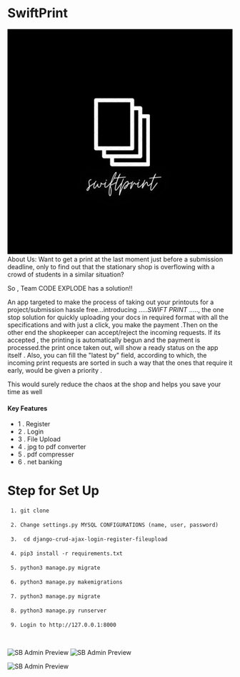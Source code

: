 
# <a>SwiftPrint </a>

![logo](https://github.com/HitakshiHans-4603/interCCS-hackathon/blob/main/swiftprint%20logo.png?raw=true)
About Us:
Want to get a print at the last moment just before a submission deadline, only to find out that the stationary shop is overflowing with a crowd of students in a similar situation?

So , Team CODE EXPLODE has a solution!!

An app targeted to make the  process of taking out your printouts for a project/submission hassle free...introducing .....*SWIFT PRINT* ....., the one stop solution for quickly uploading your docs in required format with all the specifications and with just a click, you make the payment  .Then on the other end the shopkeeper can accept/reject the incoming requests. If its accepted , the printing is automatically begun and the payment is processed.the print once taken out, will show a ready status on the app itself . Also, you can fill the "latest by" field, according to which, the incoming print requests are sorted in such a way that the ones that require it early, would be given a priority .

This would surely reduce the chaos at the shop and helps you save your time as well



#### Key Features
- 1 . Register
- 2 . Login
- 3 . File Upload
- 4 . jpg to pdf converter
- 5 . pdf compresser
- 6 . net banking 

# Step for Set Up
``` 
 1. git clone 

 2. Change settings.py MYSQL CONFIGURATIONS (name, user, password)

 3.  cd django-crud-ajax-login-register-fileupload

 4. pip3 install -r requirements.txt

 5. python3 manage.py migrate

 6. python3 manage.py makemigrations

 7. python3 manage.py migrate

 8. python3 manage.py runserver

 9. Login to http://127.0.0.1:8000

 

```


![SB Admin Preview](https://lh3.googleusercontent.com/r8mD9IYALSIiErr6gvoNoC7cJq82FpnDmHr-FLUET-USCMpUD62UshqgOw-PVb9slu5lTg=s168)
![SB Admin Preview](https://lh3.googleusercontent.com/HRNGHKmn_U9fiSWn2O356hgLgPk8tgrcNe6d0ARD33xgb-X5WxZe2Pj6SSIig2wHvwgJ=s170)

![SB Admin Preview](https://lh3.googleusercontent.com/EYPmI31HT_DSOkHnpWnULNtSmrZL28O77DPR5b96-A3K0a1_NOshfp1_vTBj97q36JdD=s170)





